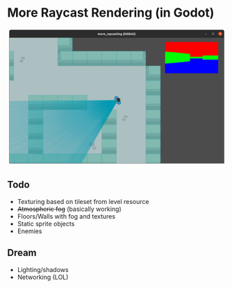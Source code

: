 # More Raycast Rendering (in Godot)

<p>
	<img src="screenshot.png">
</p>

## Todo

- Texturing based on tileset from level resource
- ~~Atmospheric fog~~ (basically working)
- Floors/Walls with fog and textures
- Static sprite objects
- Enemies


## Dream

- Lighting/shadows
- Networking (LOL)

